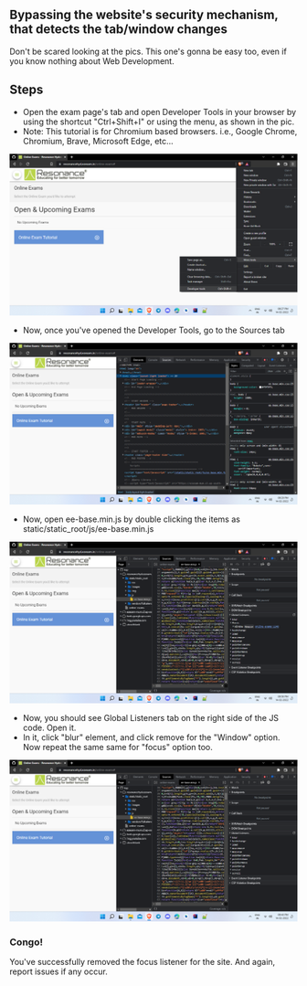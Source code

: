 ## Bypassing the website's security mechanism, that detects the tab/window changes
Don't be scared looking at the pics. This one's gonna be easy too, even if you know nothing about Web Development.

## Steps
- Open the exam page's tab and open Developer Tools in your browser by using the shortcut "Ctrl+Shift+I" or using the menu, as shown in the pic.
- Note: This tutorial is for Chromium based browsers. i.e., Google Chrome, Chromium, Brave, Microsoft Edge, etc...

![Opening Dev Tools](res/devtools.png)

- Now, once you've opened the Developer Tools, go to the Sources tab

![Sources Tab](res/dev_sources.png)

- Now, open ee-base.min.js by double clicking the items as static/static_root/js/ee-base.min.js

![JS Source Code](res/ee-base.min.js.png)

- Now, you should see Global Listeners tab on the right side of the JS code. Open it.
- In it, click "blur" element, and click remove for the "Window" option. Now repeat the same same for "focus" option too.

![Removed Focus Listener](res/rem_focus.png)

### Congo!
You've successfully removed the focus listener for the site. And again, report issues if any occur.
